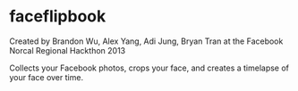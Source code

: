 faceflipbook
============

Created by Brandon Wu, Alex Yang, Adi Jung, Bryan Tran at the Facebook Norcal Regional Hackthon 2013

Collects your Facebook photos, crops your face, and creates a timelapse of your face over time.

